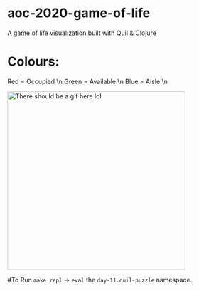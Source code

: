 # aoc-2020-game-of-life
A game of life visualization built with Quil &amp; Clojure

# Colours:
Red = Occupied \n
Green = Available \n
Blue = Aisle \n

<img src="https://github.com/gregsugiyama/aoc-2020-game-of-life/raw/main/aoc_11-12-2020_1.gif" alt="There should be a gif here lol" width="400" height="400">


#To Run
`make repl` -> `eval` the `day-11.quil-puzzle` namespace.
